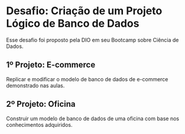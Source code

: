 # Desafio: Criação de um Projeto Lógico de Banco de Dados
Esse desafio foi proposto pela DIO em seu Bootcamp sobre Ciência de Dados. <br>

## 1º Projeto: E-commerce
Replicar e modificar o modelo de banco de dados de e-commerce demonstrado nas aulas.

## 2º Projeto: Oficina
Construir um modelo de banco de dados de uma oficina com base nos conhecimentos adquiridos.